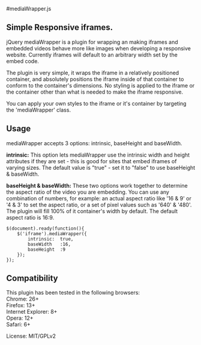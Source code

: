#mediaWrapper.js
## Simple Responsive iframes.

jQuery mediaWrapper is a plugin for wrapping an making iframes and embedded videos behave more like images when developing a responsive website. Currently iframes will default to an arbitrary width set by the embed code.

The plugin is very simple, it wraps the iframe in a relatively positioned container, and absolutely positions the iframe inside of that container to conform to the container's dimensions. No styling is applied to the iframe or the container other than what is needed to make the iframe responsive.

You can apply your own styles to the iframe or it's container by targeting the 'mediaWrapper' class.

## Usage

mediaWrapper accepts 3 options: intrinsic, baseHeight and baseWidth.

**intrinsic:** This option lets mediaWrapper use the intrinsic width and height attributes if they are set - this is good for sites that embed iframes of varying sizes. The default value is "true" - set it to "false" to use baseHeight & baseWidth.

**baseHeight & baseWidth:** These two options work together to determine the aspect ratio of the video you are embedding. You can use any combination of numbers, for example: an actual aspect ratio like '16 & 9' or '4 & 3' to set the aspect ratio, or a set of pixel values such as '640' & '480'. The plugin will fill 100% of it container's width by default. The default aspect ratio is 16:9.

<pre><code>$(document).ready(function(){
	$('iframe').mediaWrapper({
		intrinsic:	true,
		baseWidth	:16,
		baseHeight	:9
	});
});</code></pre>

## Compatibility

This plugin has been tested in the following browsers:  
Chrome: 26+  
Firefox: 13+  
Internet Explorer: 8+  
Opera: 12+  
Safari: 6+  

License: MIT/GPLv2
